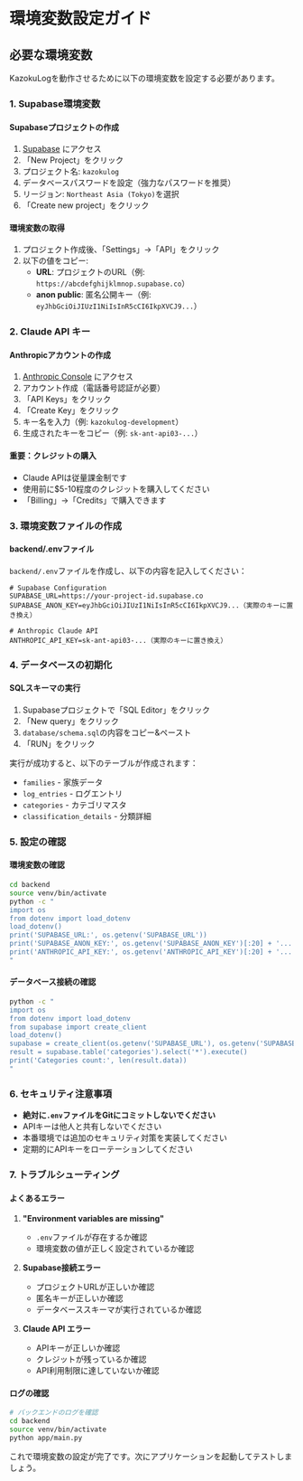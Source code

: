 # 環境変数設定ガイド

## 必要な環境変数

KazokuLogを動作させるために以下の環境変数を設定する必要があります。

### 1. Supabase環境変数

#### Supabaseプロジェクトの作成
1. [Supabase](https://supabase.com/) にアクセス
2. 「New Project」をクリック
3. プロジェクト名: `kazokulog`
4. データベースパスワードを設定（強力なパスワードを推奨）
5. リージョン: `Northeast Asia (Tokyo)`を選択
6. 「Create new project」をクリック

#### 環境変数の取得
1. プロジェクト作成後、「Settings」→「API」をクリック
2. 以下の値をコピー:
   - **URL**: プロジェクトのURL（例: `https://abcdefghijklmnop.supabase.co`）
   - **anon public**: 匿名公開キー（例: `eyJhbGciOiJIUzI1NiIsInR5cCI6IkpXVCJ9...`）

### 2. Claude API キー

#### Anthropicアカウントの作成
1. [Anthropic Console](https://console.anthropic.com/) にアクセス
2. アカウント作成（電話番号認証が必要）
3. 「API Keys」をクリック
4. 「Create Key」をクリック
5. キー名を入力（例: `kazokulog-development`）
6. 生成されたキーをコピー（例: `sk-ant-api03-...`）

#### 重要：クレジットの購入
- Claude APIは従量課金制です
- 使用前に$5-10程度のクレジットを購入してください
- 「Billing」→「Credits」で購入できます

### 3. 環境変数ファイルの作成

#### backend/.envファイル
`backend/.env`ファイルを作成し、以下の内容を記入してください：

```env
# Supabase Configuration
SUPABASE_URL=https://your-project-id.supabase.co
SUPABASE_ANON_KEY=eyJhbGciOiJIUzI1NiIsInR5cCI6IkpXVCJ9...（実際のキーに置き換え）

# Anthropic Claude API
ANTHROPIC_API_KEY=sk-ant-api03-...（実際のキーに置き換え）
```

### 4. データベースの初期化

#### SQLスキーマの実行
1. Supabaseプロジェクトで「SQL Editor」をクリック
2. 「New query」をクリック
3. `database/schema.sql`の内容をコピー&ペースト
4. 「RUN」をクリック

実行が成功すると、以下のテーブルが作成されます：
- `families` - 家族データ
- `log_entries` - ログエントリ
- `categories` - カテゴリマスタ
- `classification_details` - 分類詳細

### 5. 設定の確認

#### 環境変数の確認
```bash
cd backend
source venv/bin/activate
python -c "
import os
from dotenv import load_dotenv
load_dotenv()
print('SUPABASE_URL:', os.getenv('SUPABASE_URL'))
print('SUPABASE_ANON_KEY:', os.getenv('SUPABASE_ANON_KEY')[:20] + '...')
print('ANTHROPIC_API_KEY:', os.getenv('ANTHROPIC_API_KEY')[:20] + '...')
"
```

#### データベース接続の確認
```bash
python -c "
import os
from dotenv import load_dotenv
from supabase import create_client
load_dotenv()
supabase = create_client(os.getenv('SUPABASE_URL'), os.getenv('SUPABASE_ANON_KEY'))
result = supabase.table('categories').select('*').execute()
print('Categories count:', len(result.data))
"
```

### 6. セキュリティ注意事項

- **絶対に`.env`ファイルをGitにコミットしないでください**
- APIキーは他人と共有しないでください
- 本番環境では追加のセキュリティ対策を実装してください
- 定期的にAPIキーをローテーションしてください

### 7. トラブルシューティング

#### よくあるエラー

1. **"Environment variables are missing"**
   - `.env`ファイルが存在するか確認
   - 環境変数の値が正しく設定されているか確認

2. **Supabase接続エラー**
   - プロジェクトURLが正しいか確認
   - 匿名キーが正しいか確認
   - データベーススキーマが実行されているか確認

3. **Claude API エラー**
   - APIキーが正しいか確認
   - クレジットが残っているか確認
   - API利用制限に達していないか確認

#### ログの確認
```bash
# バックエンドのログを確認
cd backend
source venv/bin/activate
python app/main.py
```

これで環境変数の設定が完了です。次にアプリケーションを起動してテストしましょう。